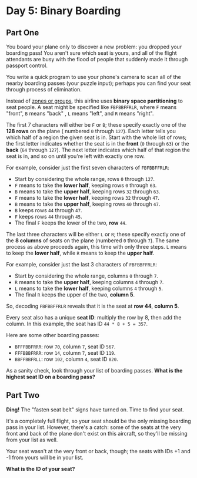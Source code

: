 # Day 5: Binary Boarding

## Part One

You board your plane only to discover a new problem: you dropped your boarding pass! You aren't sure which seat is
yours, and all of the flight attendants are busy with the flood of people that suddenly made it through passport
control.

You write a quick program to use your phone's camera to scan all of the nearby boarding passes (your puzzle input);
perhaps you can find your seat through process of elimination.

Instead of [zones or groups](https://www.youtube.com/watch?v=oAHbLRjF0vo), this airline uses **binary space
partitioning** to seat people. A seat might be specified like `FBFBBFFRLR`, where `F` means "front", `B` means "back"
, `L` means "left", and `R` means "right".

The first 7 characters will either be `F` or `B`; these specify exactly one of the **128 rows** on the plane (
numbered `0` through `127`). Each letter tells you which half of a region the given seat is in. Start with the whole
list of rows; the first letter indicates whether the seat is in the **front** (`0` through `63`) or the **back** (`64`
through `127`). The next letter indicates which half of that region the seat is in, and so on until you're left with
exactly one row.

For example, consider just the first seven characters of `FBFBBFFRLR`:

- Start by considering the whole range, rows `0` through `127`.
- `F` means to take the **lower half**, keeping rows `0` through `63`.
- `B` means to take the **upper half**, keeping rows `32` through `63`.
- `F` means to take the **lower half**, keeping rows `32` through `47`.
- `B` means to take the **upper half**, keeping rows `40` through `47`.
- `B` keeps rows `44` through `47`.
- `F` keeps rows `44` through `45`.
- The final `F` keeps the lower of the two, **row** `44`.

The last three characters will be either `L` or `R`; these specify exactly one of the **8 columns** of seats on the
plane (numbered `0` through `7`). The same process as above proceeds again, this time with only three steps. `L` means
to keep the **lower half**, while `R` means to keep the **upper half**.

For example, consider just the last 3 characters of `FBFBBFFRLR`:

- Start by considering the whole range, columns `0` through `7`.
- `R` means to take the **upper half**, keeping columns `4` through `7`.
- `L` means to take the **lower half**, keeping columns `4` through `5`.
- The final `R` keeps the upper of the two, **column 5**.

So, decoding `FBFBBFFRLR` reveals that it is the seat at **row 44**, **column 5**.

Every seat also has a unique **seat ID**: multiply the row by 8, then add the column. In this example, the seat has
ID `44 *
8 + 5 = 357`.

Here are some other boarding passes:

- `BFFFBBFRRR`: row `70`, column `7`, seat ID `567`.
- `FFFBBBFRRR`: row `14`, column `7`, seat ID `119`.
- `BBFFBBFRLL`: row `102`, column `4`, seat ID `820`.

As a sanity check, look through your list of boarding passes. **What is the highest seat ID on a boarding pass?**

## Part Two

**Ding!** The "fasten seat belt" signs have turned on. Time to find your seat.

It's a completely full flight, so your seat should be the only missing boarding pass in your list. However, there's a
catch: some of the seats at the very front and back of the plane don't exist on this aircraft, so they'll be missing
from your list as well.

Your seat wasn't at the very front or back, though; the seats with IDs +1 and -1 from yours will be in your list.

**What is the ID of your seat?**
